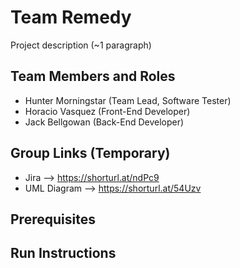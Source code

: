 # Team Remedy

Project description (~1 paragraph)

## Team Members and Roles

* Hunter Morningstar (Team Lead, Software Tester)
* Horacio Vasquez (Front-End Developer)
* Jack Bellgowan (Back-End Developer)

## Group Links (Temporary)

* Jira --> https://shorturl.at/ndPc9
* UML Diagram --> https://shorturl.at/54Uzv

## Prerequisites

## Run Instructions

